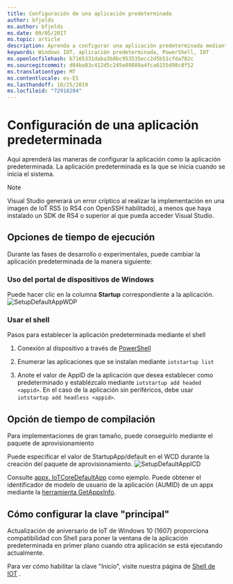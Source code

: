 ```yaml
---
title: Configuración de una aplicación predeterminada
author: bfjelds
ms.author: bfjelds
ms.date: 09/05/2017
ms.topic: article
description: Aprenda a configurar una aplicación predeterminada mediante el portal de dispositivos de Windows o el shell.
keywords: Windows IOT, aplicación predeterminada, PowerShell, IOT
ms.openlocfilehash: b7165331daba3b8bc953535ecc2d5b51cfda782c
ms.sourcegitcommit: d84ba83c412d5c245e89880a4fca6155d98c8f52
ms.translationtype: MT
ms.contentlocale: es-ES
ms.lasthandoff: 10/25/2019
ms.locfileid: "72918204"
---
```

# <a name="setup-a-default-app"></a>Configuración de una aplicación predeterminada
Aquí aprenderá las maneras de configurar la aplicación como la aplicación predeterminada. La aplicación predeterminada es la que se inicia cuando se inicia el sistema.  

> [!NOTE]
> Visual Studio generará un error críptico al realizar la implementación en una imagen de IoT RS5 (o RS4 con OpenSSH habilitado), a menos que haya instalado un SDK de RS4 o superior al que pueda acceder Visual Studio.

## <a name="runtime-options"></a>Opciones de tiempo de ejecución

Durante las fases de desarrollo o experimentales, puede cambiar la aplicación predeterminada de la manera siguiente:

### <a name="using-windows-device-portal"></a>Uso del portal de dispositivos de Windows

Puede hacer clic en la columna **Startup** correspondiente a la aplicación.
![SetupDefaultAppWDP](../media/SetupDefaultApp/DefaultAppWDP.png)

### <a name="using-the-shell"></a>Usar el shell

Pasos para establecer la aplicación predeterminada mediante el shell 

1. Conexión al dispositivo a través de [PowerShell](../connect-your-device/PowerShell.md)

2. Enumerar las aplicaciones que se instalan mediante `iotstartup list`

3. Anote el valor de AppID de la aplicación que desea establecer como predeterminado y establézcalo mediante `iotstartup add headed <appid>`. En el caso de la aplicación sin periféricos, debe usar `iotstartup add headless <appid>`.


## <a name="build-time-option"></a>Opción de tiempo de compilación

Para implementaciones de gran tamaño, puede conseguirlo mediante el paquete de aprovisionamiento

Puede especificar el valor de StartupApp/default en el WCD durante la creación del paquete de aprovisionamiento.
![SetupDefaultAppICD](../media/SetupDefaultApp/DefaultAppICD.png)

Consulte [appx. IoTCoreDefaultApp](https://github.com/ms-iot/iot-adk-addonkit/tree/master/Workspace/Source-arm/Packages/Appx.IoTCoreDefaultApp/customizations.xml) como ejemplo. Puede obtener el identificador de modelo de usuario de la aplicación (AUMID) de un appx mediante la [herramienta GetAppxInfo](https://github.com/ms-iot/iot-adk-addonkit/tree/master/Tools/GetAppxInfo.exe).

## <a name="how-to-configure-home-key"></a>Cómo configurar la clave "principal"

Actualización de aniversario de IoT de Windows 10 (1607) proporciona compatibilidad con Shell para poner la ventana de la aplicación predeterminada en primer plano cuando otra aplicación se está ejecutando actualmente.

Para ver cómo habilitar la clave "Inicio", visite nuestra página de [Shell de IOT](https://docs.microsoft.com/windows/iot-core/develop-your-app/iotcoreshell#switching-between-apps-with-hid-injection-keys) .
